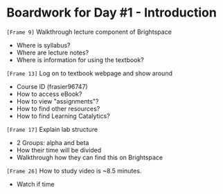 # Boardwork for Day #1 - Introduction

`[Frame 9]`
Walkthrough lecture component of Brightspace
  - Where is syllabus?
  - Where are lecture notes?
  - Where is information for using the textbook?

`[Frame 13]`
Log on to textbook webpage and show around
  - Course ID (frasier96747)
  - How to access eBook?
  - How to view "assignments"?
  - How to find other resources?
  - How to find Learning Catalytics?

`[Frame 17]`
Explain lab structure
  - 2 Groups: alpha and beta
  - How their time will be divided
  - Walkthrough how they can find this on Brightspace

`[Frame 26]`
How to study video is ~8.5 minutes.
  - Watch if time
